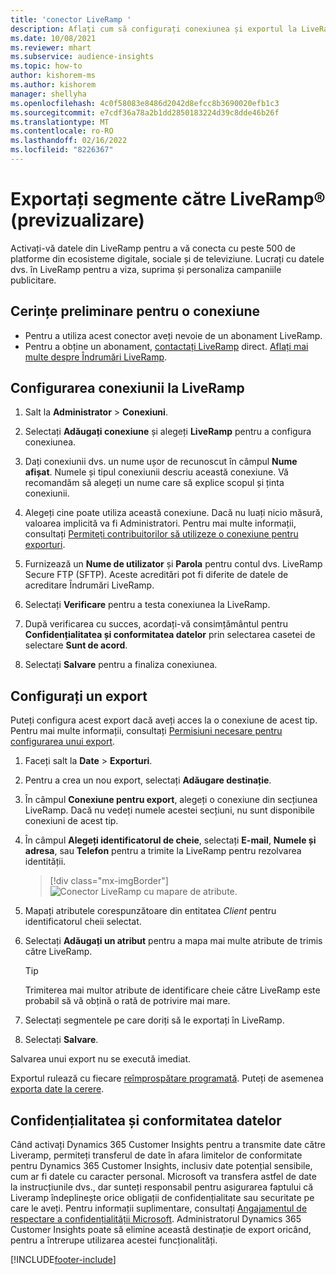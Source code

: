 ```yaml
---
title: 'conector LiveRamp '
description: Aflați cum să configurați conexiunea și exportul la LiveRamp.
ms.date: 10/08/2021
ms.reviewer: mhart
ms.subservice: audience-insights
ms.topic: how-to
author: kishorem-ms
ms.author: kishorem
manager: shellyha
ms.openlocfilehash: 4c0f58083e8486d2042d8efcc8b3690020efb1c3
ms.sourcegitcommit: e7cdf36a78a2b1dd2850183224d39c8dde46b26f
ms.translationtype: MT
ms.contentlocale: ro-RO
ms.lasthandoff: 02/16/2022
ms.locfileid: "8226367"
---
```

# <a name="export-segments-to-liverampreg-preview"></a>Exportați segmente către LiveRamp&reg; (previzualizare)

Activați-vă datele din LiveRamp pentru a vă conecta cu peste 500 de platforme din ecosisteme digitale, sociale și de televiziune. Lucrați cu datele dvs. în LiveRamp pentru a viza, suprima și personaliza campaniile publicitare.

## <a name="prerequisites-for-a-connection"></a>Cerințe preliminare pentru o conexiune

- Pentru a utiliza acest conector aveți nevoie de un abonament LiveRamp.
- Pentru a obține un abonament, [contactați LiveRamp](https://liveramp.com/contact/) direct. [Aflați mai multe despre Îndrumări LiveRamp](https://liveramp.com/our-platform/data-onboarding/).

## <a name="set-up-connection-to-liveramp"></a>Configurarea conexiunii la LiveRamp

1. Salt la **Administrator** > **Conexiuni**.

1. Selectați **Adăugați conexiune** și alegeți **LiveRamp** pentru a configura conexiunea.

1. Dați conexiunii dvs. un nume ușor de recunoscut în câmpul **Nume afișat**. Numele și tipul conexiunii descriu această conexiune. Vă recomandăm să alegeți un nume care să explice scopul și ținta conexiunii.

1. Alegeți cine poate utiliza această conexiune. Dacă nu luați nicio măsură, valoarea implicită va fi Administratori. Pentru mai multe informații, consultați [Permiteți contribuitorilor să utilizeze o conexiune pentru exporturi](connections.md#allow-contributors-to-use-a-connection-for-exports).

1. Furnizează un **Nume de utilizator** și **Parola** pentru contul dvs. LiveRamp Secure FTP (SFTP).
Aceste acreditări pot fi diferite de datele de acreditare Îndrumări LiveRamp.

1. Selectați **Verificare** pentru a testa conexiunea la LiveRamp.

1. După verificarea cu succes, acordați-vă consimțământul pentru **Confidențialitatea și conformitatea datelor** prin selectarea casetei de selectare **Sunt de acord**.

1. Selectați **Salvare** pentru a finaliza conexiunea.

## <a name="configure-an-export"></a>Configurați un export

Puteți configura acest export dacă aveți acces la o conexiune de acest tip. Pentru mai multe informații, consultați [Permisiuni necesare pentru configurarea unui export](export-destinations.md#set-up-a-new-export).

1. Faceți salt la **Date** > **Exporturi**.

1. Pentru a crea un nou export, selectați **Adăugare destinație**.

1. În câmpul **Conexiune pentru export**, alegeți o conexiune din secțiunea LiveRamp. Dacă nu vedeți numele acestei secțiuni, nu sunt disponibile conexiuni de acest tip.

1. În câmpul **Alegeți identificatorul de cheie**, selectați **E-mail**,  **Numele și adresa**, sau **Telefon** pentru a trimite la LiveRamp pentru rezolvarea identității.
   > [!div class="mx-imgBorder"]
   > ![Conector LiveRamp cu mapare de atribute.](media/export-liveramp-segments.png "Conector LiveRamp cu mapare de atribute")

1. Mapați atributele corespunzătoare din entitatea *Client* pentru identificatorul cheii selectat.

1. Selectați **Adăugați un atribut** pentru a mapa mai multe atribute de trimis către LiveRamp.

   > [!TIP]
   > Trimiterea mai multor atribute de identificare cheie către LiveRamp este probabil să vă obțină o rată de potrivire mai mare.

1. Selectați segmentele pe care doriți să le exportați în LiveRamp.

1. Selectați **Salvare**.

Salvarea unui export nu se execută imediat.

Exportul rulează cu fiecare [reîmprospătare programată](system.md#schedule-tab). Puteți de asemenea [exporta date la cerere](export-destinations.md#run-exports-on-demand). 


## <a name="data-privacy-and-compliance"></a>Confidențialitatea și conformitatea datelor

Când activați Dynamics 365 Customer Insights pentru a transmite date către Liveramp, permiteți transferul de date în afara limitelor de conformitate pentru Dynamics 365 Customer Insights, inclusiv date potențial sensibile, cum ar fi datele cu caracter personal. Microsoft va transfera astfel de date la instrucțiunile dvs., dar sunteți responsabil pentru asigurarea faptului că Liveramp îndeplinește orice obligații de confidențialitate sau securitate pe care le aveți. Pentru informații suplimentare, consultați [Angajamentul de respectare a confidențialității Microsoft](https://go.microsoft.com/fwlink/?linkid=396732).
Administratorul Dynamics 365 Customer Insights poate să elimine această destinație de export oricând, pentru a întrerupe utilizarea acestei funcționalități.

[!INCLUDE[footer-include](../includes/footer-banner.md)]
